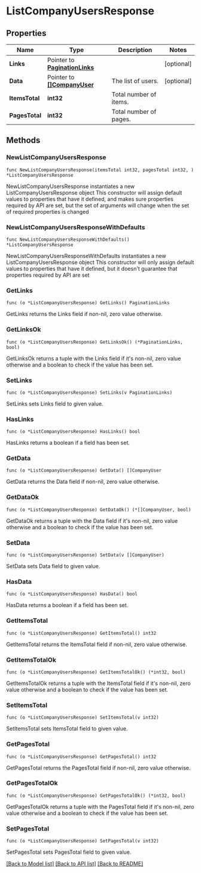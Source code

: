 # ListCompanyUsersResponse

## Properties

Name | Type | Description | Notes
------------ | ------------- | ------------- | -------------
**Links** | Pointer to [**PaginationLinks**](PaginationLinks.md) |  | [optional] 
**Data** | Pointer to [**[]CompanyUser**](CompanyUser.md) | The list of users. | [optional] 
**ItemsTotal** | **int32** | Total number of items. | 
**PagesTotal** | **int32** | Total number of pages. | 

## Methods

### NewListCompanyUsersResponse

`func NewListCompanyUsersResponse(itemsTotal int32, pagesTotal int32, ) *ListCompanyUsersResponse`

NewListCompanyUsersResponse instantiates a new ListCompanyUsersResponse object
This constructor will assign default values to properties that have it defined,
and makes sure properties required by API are set, but the set of arguments
will change when the set of required properties is changed

### NewListCompanyUsersResponseWithDefaults

`func NewListCompanyUsersResponseWithDefaults() *ListCompanyUsersResponse`

NewListCompanyUsersResponseWithDefaults instantiates a new ListCompanyUsersResponse object
This constructor will only assign default values to properties that have it defined,
but it doesn't guarantee that properties required by API are set

### GetLinks

`func (o *ListCompanyUsersResponse) GetLinks() PaginationLinks`

GetLinks returns the Links field if non-nil, zero value otherwise.

### GetLinksOk

`func (o *ListCompanyUsersResponse) GetLinksOk() (*PaginationLinks, bool)`

GetLinksOk returns a tuple with the Links field if it's non-nil, zero value otherwise
and a boolean to check if the value has been set.

### SetLinks

`func (o *ListCompanyUsersResponse) SetLinks(v PaginationLinks)`

SetLinks sets Links field to given value.

### HasLinks

`func (o *ListCompanyUsersResponse) HasLinks() bool`

HasLinks returns a boolean if a field has been set.

### GetData

`func (o *ListCompanyUsersResponse) GetData() []CompanyUser`

GetData returns the Data field if non-nil, zero value otherwise.

### GetDataOk

`func (o *ListCompanyUsersResponse) GetDataOk() (*[]CompanyUser, bool)`

GetDataOk returns a tuple with the Data field if it's non-nil, zero value otherwise
and a boolean to check if the value has been set.

### SetData

`func (o *ListCompanyUsersResponse) SetData(v []CompanyUser)`

SetData sets Data field to given value.

### HasData

`func (o *ListCompanyUsersResponse) HasData() bool`

HasData returns a boolean if a field has been set.

### GetItemsTotal

`func (o *ListCompanyUsersResponse) GetItemsTotal() int32`

GetItemsTotal returns the ItemsTotal field if non-nil, zero value otherwise.

### GetItemsTotalOk

`func (o *ListCompanyUsersResponse) GetItemsTotalOk() (*int32, bool)`

GetItemsTotalOk returns a tuple with the ItemsTotal field if it's non-nil, zero value otherwise
and a boolean to check if the value has been set.

### SetItemsTotal

`func (o *ListCompanyUsersResponse) SetItemsTotal(v int32)`

SetItemsTotal sets ItemsTotal field to given value.


### GetPagesTotal

`func (o *ListCompanyUsersResponse) GetPagesTotal() int32`

GetPagesTotal returns the PagesTotal field if non-nil, zero value otherwise.

### GetPagesTotalOk

`func (o *ListCompanyUsersResponse) GetPagesTotalOk() (*int32, bool)`

GetPagesTotalOk returns a tuple with the PagesTotal field if it's non-nil, zero value otherwise
and a boolean to check if the value has been set.

### SetPagesTotal

`func (o *ListCompanyUsersResponse) SetPagesTotal(v int32)`

SetPagesTotal sets PagesTotal field to given value.



[[Back to Model list]](../README.md#documentation-for-models) [[Back to API list]](../README.md#documentation-for-api-endpoints) [[Back to README]](../README.md)


